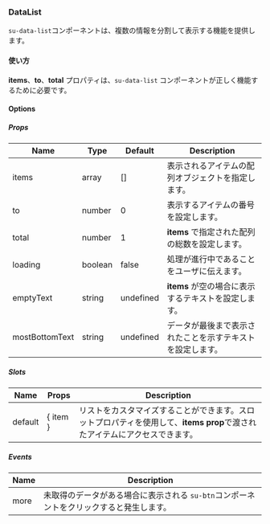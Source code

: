 ### DataList

`su-data-list`コンポーネントは、複数の情報を分割して表示する機能を提供します。

<su-divider class="mb-8" />

#### 使い方

**items**、**to**、**total** プロパティは、`su-data-list` コンポーネントが正しく機能するために必要です。

<sample />

#### Options

##### Props

|Name|Type|Default|Description|
|----|----|-------|-----------|
|items|array|[]|表示されるアイテムの配列オブジェクトを指定します。|
|to|number|0|表示するアイテムの番号を設定します。|
|total|number|1|**items** で指定された配列の総数を設定します。|
|loading|boolean|false|処理が進行中であることをユーザに伝えます。|
|emptyText|string|undefined|**items** が空の場合に表示するテキストを設定します。|
|mostBottomText|string|undefined|データが最後まで表示されたことを示すテキストを設定します。|

##### Slots

<example file='SuDataList/slots/defaultSlot' />

|Name|Props|Description|
|----|----|-------|
|default|\{ item \}|リストをカスタマイズすることができます。スロットプロパティを使用して、**items prop**で渡されたアイテムにアクセスできます。|

##### Events

<example file='SuDataList/events/more' />

|Name|Description|
|----|----|
|more|未取得のデータがある場合に表示される `su-btn`コンポーネントをクリックすると発生します。|